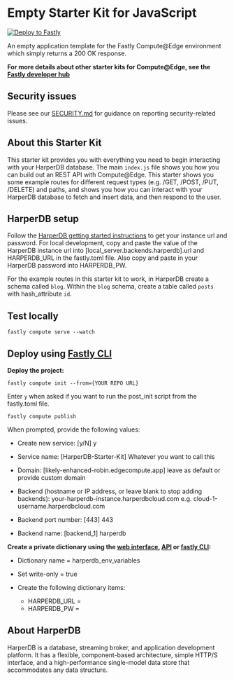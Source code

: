 # Empty Starter Kit for JavaScript

[![Deploy to Fastly](https://deploy.edgecompute.app/button)](https://deploy.edgecompute.app/deploy)

An empty application template for the Fastly Compute@Edge environment which simply returns a 200 OK response.

**For more details about other starter kits for Compute@Edge, see the [Fastly developer hub](https://developer.fastly.com/solutions/starters)**

## Security issues

Please see our [SECURITY.md](SECURITY.md) for guidance on reporting security-related issues.

## About this Starter Kit

This starter kit provides you with everything you need to begin interacting with your HarperDB database. The main `index.js` file shows you how you can build out an REST API with Compute@Edge. This starter shows you some example routes for different request types (e.g. /GET, /POST, /PUT, /DELETE) and paths, and shows you how you can interact with your HarperDB database to fetch and insert data, and then respond to the user.

## HarperDB setup

Follow the [HarperDB getting started instructions](https://docs.harperdb.io/docs/getting-started) to get your instance url and password. For local development, copy and paste the value of the HarperDB instance url into \[local_server.backends.harperdb\].url and HARPERDB_URL in the fastly.toml file. Also copy and paste in your HarperDB password into HARPERDB_PW.

For the example routes in this starter kit to work, in HarperDB create a schema called `blog`. Within the `blog` schema, create a table called `posts` with hash_attribute `id`.

## Test locally

`fastly compute serve --watch`

## Deploy using [Fastly CLI](https://developer.fastly.com/learning/compute/#install-the-fastly-cli)

**Deploy the project:**

`fastly compute init --from={YOUR REPO URL}`

Enter `y` when asked if you want to run the post_init script from the fastly.toml file.

`fastly compute publish`

When prompted, provide the following values:

- Create new service: [y/N] y

- Service name: [HarperDB-Starter-Kit] Whatever you want to call this

- Domain: [likely-enhanced-robin.edgecompute.app] leave as default or provide custom domain

- Backend (hostname or IP address, or leave blank to stop adding backends): your-harperdb-instance.harperdbcloud.com e.g. cloud-1-username.harperdbcloud.com

- Backend port number: [443] 443

- Backend name: [backend_1] harperdb

**Create a private dictionary using the [web interface](https://docs.fastly.com/en/guides/working-with-dictionaries-using-the-web-interface#creating-a-dictionary), [API](https://developer.fastly.com/reference/api/dictionaries/dictionary/#create-dictionary) or [fastly CLI](https://developer.fastly.com/reference/cli/dictionary/create/):**

- Dictionary name = harperdb_env_variables
- Set write-only = true
- Create the following dictionary items:

  - HARPERDB_URL = <your-harperdb-url>
  - HARPERDB_PW = <your-harperdb-password>

## About HarperDB

HarperDB is a database, streaming broker, and application development platform. It has a flexible, component-based architecture, simple HTTP/S interface, and a high-performance single-model data store that accommodates any data structure.
